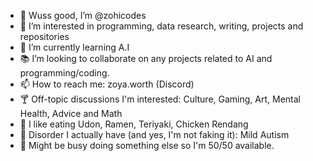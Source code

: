 - 🦉 Wuss good, I’m @zohicodes
- 👀 I’m interested in programming, data research, writing, projects and repositories
- 🌱 I’m currently learning A.I
- 📚 I’m looking to collaborate on any projects related to AI and programming/coding.
- 📫 How to reach me: zoya.worth (Discord)
- 🍸 Off-topic discussions I'm interested: Culture, Gaming, Art, Mental Health, Advice and Math
- 🍜 I like eating Udon, Ramen, Teriyaki, Chicken Rendang
- 🤔 Disorder I actually have (and yes, I'm not faking it): Mild Autism
- 🫥 Might be busy doing something else so I'm 50/50 available.

<!---
zohicodes/zohicodes is a ✨ special ✨ repository because its `README.md` (this file) appears on your GitHub profile.
You can click the Preview link to take a look at your changes.
--->
